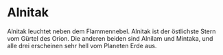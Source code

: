 # Alnitak

Alnitak leuchtet neben dem Flammennebel. Alnitak ist der östlichste Stern vom
Gürtel des Orion. Die anderen beiden sind Alnilam und Mintaka, und alle drei
erscheinen sehr hell vom Planeten Erde aus.
